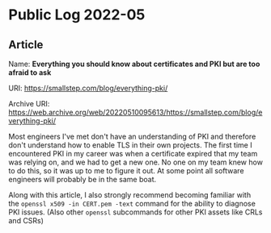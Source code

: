 # Public Log 2022-05
## Article
Name: **Everything you should know about certificates and PKI but are too afraid to ask**

URI: https://smallstep.com/blog/everything-pki/

Archive URI: https://web.archive.org/web/20220510095613/https://smallstep.com/blog/everything-pki/

Most engineers I've met don't have an understanding of PKI and therefore don't understand how to enable TLS in their own projects. The first time I encountered PKI in my career was when a certificate expired that my team was relying on, and we had to get a new one. No one on my team knew how to do this, so it was up to me to figure it out. At some point all software engineers will probably be in the same boat.

Along with this article, I also strongly recommend becoming familiar with the `openssl x509 -in CERT.pem -text` command for the ability to diagnose PKI issues. (Also other `openssl` subcommands for other PKI assets like CRLs and CSRs)
